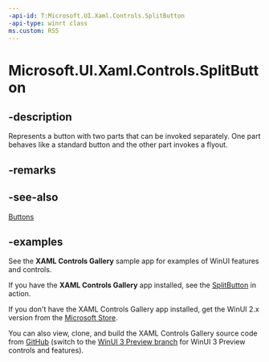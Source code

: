 ```yaml
---
-api-id: T:Microsoft.UI.Xaml.Controls.SplitButton
-api-type: winrt class
ms.custom: RS5
---
```

<!-- Class syntax.
public class SplitButton : ContentControl, ContentControl
-->

# Microsoft.UI.Xaml.Controls.SplitButton

## -description

Represents a button with two parts that can be invoked separately. One part behaves like a standard button and the other part invokes a flyout.

## -remarks

## -see-also

[Buttons](/windows/uwp/design/controls-and-patterns/buttons)

## -examples

See the **XAML Controls Gallery** sample app for examples of WinUI features and controls.

If you have the **XAML Controls Gallery** app installed, see the [SplitButton](xamlcontrolsgallery:/item/SplitButton) in action.

If you don't have the XAML Controls Gallery app installed, get the WinUI 2.x version from the [Microsoft Store](https://www.microsoft.com/p/xaml-controls-gallery/9msvh128x2zt).

You can also view, clone, and build the XAML Controls Gallery source code from [GitHub](https://github.com/Microsoft/Xaml-Controls-Gallery) (switch to the [WinUI 3 Preview branch](https://github.com/microsoft/Xaml-Controls-Gallery/tree/winui3preview) for WinUI 3 Preview controls and features).
